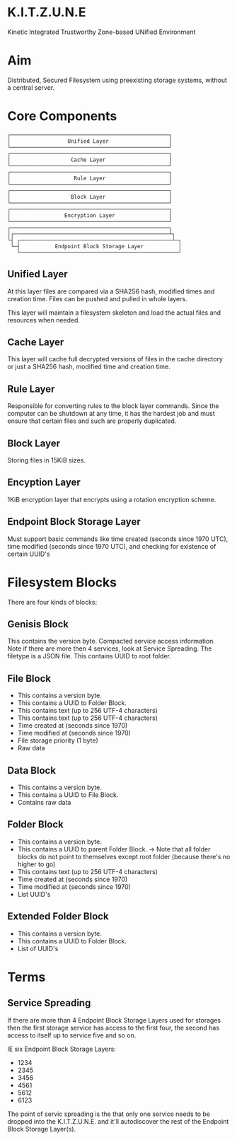 # K.I.T.Z.U.N.E
Kinetic Integrated Trustworthy Zone-based UNified Environment

# Aim
Distributed, Secured Filesystem using preexisting storage systems, without a central server.

# Core Components

```
┌──────────────────────────────────────────────────┐
│                  Unified Layer                   │
└──────────────────────────────────────────────────┘
┌──────────────────────────────────────────────────┐
│                   Cache Layer                    │
└──────────────────────────────────────────────────┘
┌──────────────────────────────────────────────────┐
│                    Rule Layer                    │
└──────────────────────────────────────────────────┘
┌──────────────────────────────────────────────────┐
│                   Block Layer                    │
└──────────────────────────────────────────────────┘
┌──────────────────────────────────────────────────┐
│                 Encryption Layer                 │
└──────────────────────────────────────────────────┘
┌──────────────────────────────────────────────────┐
│┌─────────────────────────────────────────────────┴┐
└┤ ┌────────────────────────────────────────────────┴─┐
 └─┤           Endpoint Block Storage Layer           │
   └──────────────────────────────────────────────────┘
```

## Unified Layer
At this layer files are compared via a SHA256 hash, modified times and creation time. Files can be pushed and pulled in whole layers.

This layer will maintain a filesystem skeleton and load the actual files and resources when needed.
## Cache Layer
This layer will cache full decrypted versions of files in the cache directory or just a SHA256 hash, modified time and creation time.
## Rule Layer
Responsible for converting rules to the block layer commands. Since the computer can be shutdown at any time, it has the hardest job and must ensure that certain files and such are properly duplicated.
## Block Layer
Storing files in 15KiB sizes.
## Encyption Layer
1KiB encryption layer that encrypts using a rotation encryption scheme.
## Endpoint Block Storage Layer
Must support basic commands like time created (seconds since 1970 UTC), time modified (seconds since 1970 UTC), and checking for existence of certain UUID's

# Filesystem Blocks

There are four kinds of blocks:

## Genisis Block
This contains the version byte. 
Compacted service access information. 
    Note if there are more then 4 services, look at Service Spreading.
The filetype is a JSON file.
This contains UUID to root folder.
## File Block
- This contains a version byte.
- This contains a UUID to Folder Block. 
- This contains text (up to 256 UTF-4 characters)
- This contains text (up to 256 UTF-4 characters)
- Time created at (seconds since 1970)
- Time modified at (seconds since 1970)
- File storage priority (1 byte)
- Raw data
## Data Block
- This contains a version byte.
- This contains a UUID to File Block.
- Contains raw data
## Folder Block 
- This contains a version byte.
- This contains a UUID to parent Folder Block. -> Note that all folder blocks do not point to themselves except root folder (because there's no higher to go)
- This contains text (up to 256 UTF-4 characters)
- Time created at (seconds since 1970)
- Time modified at (seconds since 1970)
- List UUID's

## Extended Folder Block
- This contains a version byte.
- This contains a UUID to Folder Block.
- List of UUID's



# Terms

## Service Spreading

If there are more than 4 Endpoint Block Storage Layers used for storages then the first storage service has access to the first four, the second has access to itself up to service five and so on.

IE six Endpoint Block Storage Layers:

- 1234
- 2345
- 3456
- 4561
- 5612
- 6123

The point of servic spreading is the that only one service needs to be dropped into the K.I.T.Z.U.N.E. and it'll autodiscover the rest of the Endpoint Block Storage Layer(s).